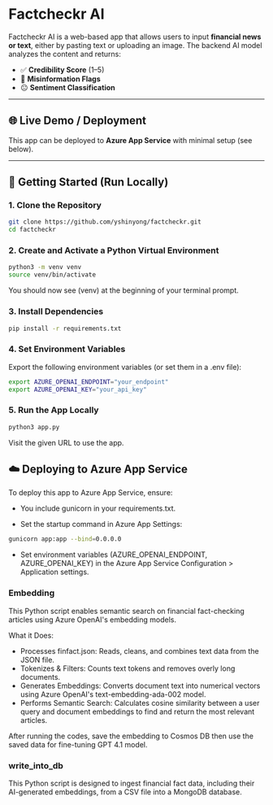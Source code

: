 # Factcheckr AI

Factcheckr AI is a web-based app that allows users to input **financial news or text**, either by pasting text or uploading an image. The backend AI model analyzes the content and returns:

- ✅ **Credibility Score** (1–5)
- 🚨 **Misinformation Flags**
- 😐 **Sentiment Classification**

---

## 🌐 Live Demo / Deployment

This app can be deployed to **Azure App Service** with minimal setup (see below).

---

## 🚀 Getting Started (Run Locally)

### 1. Clone the Repository

```bash
git clone https://github.com/yshinyong/factcheckr.git
cd factcheckr
```

### 2. Create and Activate a Python Virtual Environment

```bash
python3 -m venv venv
source venv/bin/activate
```
You should now see (venv) at the beginning of your terminal prompt.

### 3. Install Dependencies
```bash
pip install -r requirements.txt
```

### 4. Set Environment Variables
Export the following environment variables (or set them in a .env file):
```bash
export AZURE_OPENAI_ENDPOINT="your_endpoint"
export AZURE_OPENAI_KEY="your_api_key"
```

### 5. Run the App Locally
```bash
python3 app.py
```
Visit the given URL to use the app.

## ☁️ Deploying to Azure App Service
To deploy this app to Azure App Service, ensure:

- You include gunicorn in your requirements.txt.

- Set the startup command in Azure App Settings:
```bash
gunicorn app:app --bind=0.0.0.0
````

- Set environment variables (AZURE_OPENAI_ENDPOINT, AZURE_OPENAI_KEY) in the Azure App Service Configuration > Application settings.

### Embedding
This Python script enables semantic search on financial fact-checking articles using Azure OpenAI's embedding models.

What it Does:
- Processes finfact.json: Reads, cleans, and combines text data from the JSON file.
- Tokenizes & Filters: Counts text tokens and removes overly long documents.
- Generates Embeddings: Converts document text into numerical vectors using Azure OpenAI's text-embedding-ada-002 model.
- Performs Semantic Search: Calculates cosine similarity between a user query and document embeddings to find and return the most relevant articles.

After running the codes, save the embedding to Cosmos DB then use the saved data for fine-tuning GPT 4.1 model.

### write_into_db
This Python script is designed to ingest financial fact data, including their AI-generated embeddings, from a CSV file into a MongoDB database.